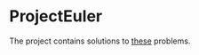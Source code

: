 # ProjectEuler
The project contains solutions to [these](https://projecteuler.net/archives) problems.
